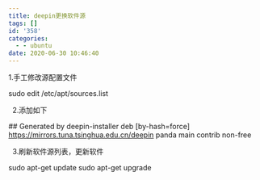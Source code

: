 ```yaml
---
title: deepin更换软件源
tags: []
id: '358'
categories:
  - - ubuntu
date: 2020-06-30 10:46:40
---
```


1.手工修改源配置文件

sudo edit  /etc/apt/sources.list

  2.添加如下

\## Generated by deepin-installer
deb \[by-hash=force\] https://mirrors.tuna.tsinghua.edu.cn/deepin panda main contrib non-free

  3.刷新软件源列表，更新软件

sudo apt-get update
sudo apt-get upgrade